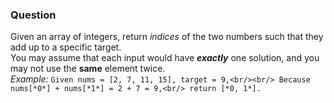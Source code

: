 ### Question
Given an array of integers, return *indices* of the two numbers such that they add up to a specific target.<br/>
You may assume that each input would have **_exactly_** one solution, and you may not use the __same__ element twice.<br/>
*Example:*
`Given nums = [2, 7, 11, 15], target = 9,<br/><br/>
 Because nums[*0*] + nums[*1*] = 2 + 7 = 9,<br/>
 return [*0, 1*].`
